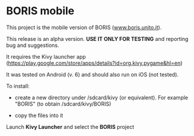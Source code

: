 BORIS mobile 
============

This project is the mobile version of BORIS (www.boris.unito.it).

This release is an alpha version. **USE IT ONLY FOR TESTING** and reporting bug and suggestions.

It requires the Kivy launcher app (https://play.google.com/store/apps/details?id=org.kivy.pygame&hl=en)

It was tested on Android (v. 6) and should also run on iOS (not tested).

To install:

* create a new directory under /sdcard/kivy (or equivalent). For example "BORIS" (to obtain /sdcard/kivy/BORIS)

* copy the files into it

Launch **Kivy Launcher** and select the **BORIS** project
